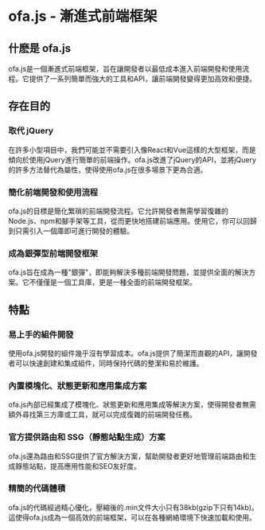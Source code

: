 # ofa.js - 漸進式前端框架

## 什麽是 ofa.js

ofa.js是一個漸進式前端框架，旨在讓開發者以最低成本進入前端開發和使用流程。它提供了一系列簡單而強大的工具和API，讓前端開發變得更加高效和便捷。

## 存在目的

### 取代 jQuery

在許多小型項目中，我們可能並不需要引入像React和Vue這樣的大型框架，而是傾向於使用jQuery進行簡單的前端操作。ofa.js改進了jQuery的API，並將jQuery的許多方法替代為屬性，使得使用ofa.js在很多場景下更為合適。

### 簡化前端開發和使用流程

ofa.js的目標是簡化繁瑣的前端開發流程。它允許開發者無需學習復雜的Node.js、npm和腳手架等工具，從而更快地搭建前端應用。使用它，你可以回歸到只需引入一個庫即可進行開發的體驗。

### 成為銀彈型前端開發框架

ofa.js旨在成為一種"銀彈"，即能夠解決多種前端開發問題，並提供全面的解決方案。它不僅僅是一個工具庫，更是一種全面的前端開發框架。

## 特點

### 易上手的組件開發

使用ofa.js開發的組件幾乎沒有學習成本。ofa.js提供了簡潔而直觀的API，讓開發者可以快速創建和集成組件，同時保持代碼的整潔和易於維護。

### 內置模塊化、狀態更新和應用集成方案

ofa.js內部已經集成了模塊化、狀態更新和應用集成等解決方案，使得開發者無需額外尋找第三方庫或工具，就可以完成復雜的前端開發任務。

### 官方提供路由和 SSG（靜態站點生成）方案

ofa.js還為路由和SSG提供了官方解決方案，幫助開發者更好地管理前端路由和生成靜態站點，提高應用性能和SEO友好度。

### 精簡的代碼體積

ofa.js的代碼經過精心優化，壓縮後的.min文件大小只有38kb(gzip下只有14kb)。這使得ofa.js成為一個高效的前端框架，可以在各種網絡環境下快速加載和使用。